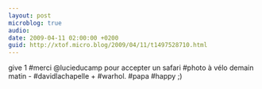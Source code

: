 ```yaml
---
layout: post
microblog: true
audio: 
date: 2009-04-11 02:00:00 +0200
guid: http://xtof.micro.blog/2009/04/11/t1497528710.html
---
```

give 1 #merci @lucieducamp pour accepter un safari #photo à vélo demain matin - #davidlachapelle + #warhol. #papa #happy ;)

